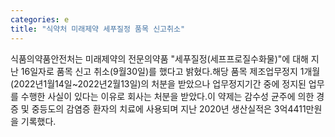 ```yaml
---
categories: e
title: "식약처 미래제약 세푸질정 품목 신고취소"
---
```

식품의약품안전처는 미래제약의 전문의약품 "세푸질정(세프프로질수화물)"에 대해 지난 16일자로 품목 신고 취소(9월30일)를 했다고 밝혔다.해당 품목 제조업무정지 1개월(2022년1월14일~2022년2월13일)의 처분을 받았으나 업무정지기간 중에 정지된 업무를 수행한 사실이 있다는 이유로 회사는 처분을 받았다.이 약제는 감수성 균주에 의한 경증 및 중등도의 감염증 환자의 치료에 사용되며 지난 2020년 생산실적은 3억4411만원을 기록했다.